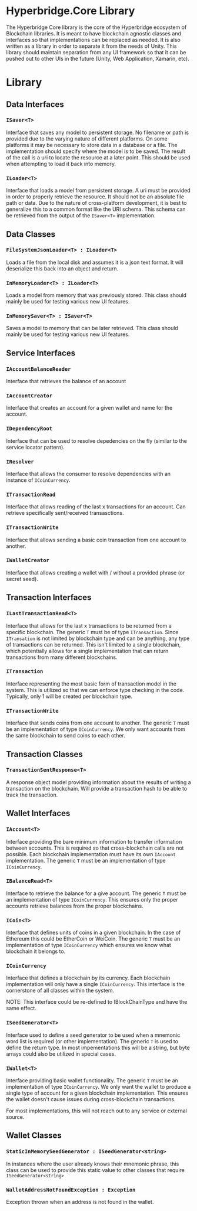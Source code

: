 ﻿# Hyperbridge.Core Library
The Hyperbridge Core library is the core of the Hyperbridge
ecosystem of Blockchain libraries. It is meant to have blockchain
agnostic classes and interfaces so that implementations can be
replaced as needed. It is also written as a library in order
to separate it from the needs of Unity. This library should maintain
separation from any UI framework so that it can be pushed out to
other UIs in the future (Unity, Web Application, Xamarin, etc).

# Library

## Data Interfaces

### `ISaver<T>`
Interface that saves any model to persistent storage. No filename or path is provided
due to the varying nature of different platforms. On some platforms it may be necessary
to store data in a database or a file. The implementation should specify where the model
is to be saved. The result of the call is a uri to locate the resource at a later point.
This should be used when attempting to load it back into memory.

### `ILoader<T>`
Interface that loads a model from persistent storage. A uri must be provided in order
to properly retrieve the resource. It should not be an absolute file path or data. Due
to the nature of cross-platform development, it is best to generalize this to a common
format like the URI schema. This schema can be retrieved from the output of the 
`ISaver<T>` implementation.

## Data Classes

### `FileSystemJsonLoader<T> : ILoader<T>` 
Loads a file from the local disk and assumes it is a json text format. It will
deserialize this back into an object and return.

### `InMemoryLoader<T> : ILoader<T>`
Loads a model from memory that was previously stored. This class should mainly
be used for testing various new UI features.

### `InMemorySaver<T> : ISaver<T>`
Saves a model to memory that can be later retrieved. This class should mainly
be used for testing various new UI features.

## Service Interfaces

### `IAccountBalanceReader`
Interface that retrieves the balance of an account

### `IAccountCreator`
Interface that creates an account for a given wallet and name for the account.

### `IDependencyRoot`
Interface that can be used to resolve depedencies on the fly
(similar to the service locator pattern).

### `IResolver`
Interface that allows the consumer to resolve dependencies with an instance of `ICoinCurrency`.

### `ITransactionRead`
Interface that allows reading of the last x transactions for an account. Can retrieve specifically
sent/received transasctions.

### `ITransactionWrite`
Interface that allows sending a basic coin transaction from one account to another.

### `IWalletCreator`
Interface that allows creating a wallet with / without a provided phrase (or secret seed).

## Transaction Interfaces

### `ILastTransactionRead<T>`
Interface that allows for the last x transactions to be returned from a specific
blockchain. The generic `T` must be of type `ITransaction`. Since `ITransation` is 
not limited by blockchain type and can be anything, any type of transactions
can be returned. This isn't limited to a single blockchain, which potentially allows
for a single implementation that can return transactions from many different blockchains.

### `ITransaction`
Interface representing the most basic form of transaction model in the system. This
is utilized so that we can enforce type checking in the code. Typically, only 1 will
be created per blockchain type.

### `ITransactionWrite`
Interface that sends coins from one account to another. The generic `T` must be
an implementation of type `ICoinCurrency`. We only want accounts from the same
blockchain to send coins to each other.

## Transaction Classes

### `TransactionSentResponse<T>`
A response object model providing information about the results of writing a transaction
on the blockchain. Will provide a transaction hash to be able to track the transaction.

## Wallet Interfaces

### `IAccount<T>`
Interface providing the bare minimum information to transfer
information between accounts. This is required so that
cross-blockchain calls are not possible. Each blockchain
implementation must have its own `IAccount` implementation.
The generic `T` must be an implementation of type `ICoinCurrency`.

### `IBalanceRead<T>`
Interface to retrieve the balance for a give account. The generic `T`
must be an implementation of type `ICoinCurrency`. This ensures only
the proper accounts retrieve balances from the proper blockchains.

### `ICoin<T>`
Interface that defines units of coins in a given blockchain. In the
case of Ethereum this could be EtherCoin or WeiCoin. The generic `T`
must be an implementation of type `ICoinCurrency` which ensures
we know what blockchain it belongs to.

### `ICoinCurrency`
Interface that defines a blockchain by its currency. Each blockchain
implementation will only have a single `ICoinCurrency`. This interface
is the cornerstone of all classes within the system.

NOTE: This interface could be re-defined to IBlockChainType and have
the same effect.

### `ISeedGenerator<T>`
Interface used to define a seed generator to be used when a mnemonic
word list is required (or other implementation). The generic `T` is 
used to define the return type. In most impementations this will be a 
string, but byte arrays could also be utilized in special cases.

### `IWallet<T>`
Interface providing basic wallet functionality. The generic `T`
must be an implementation of type `ICoinCurrency`. We only want
the wallet to produce a single type of account for a given
blockchain implementation. This ensures the wallet doesn't cause
issues during cross-blockchain transactions.

For most implementations, this will not reach out to any service
or external source.

## Wallet Classes

### `StaticInMemorySeedGenerator : ISeedGenerator<string>`
In instances where the user already knows their mnemonic phrase, this
class can be used to provide this static value to other classes that require
`ISeedGenerator<string>`

### `WalletAddressNotFoundException : Exception`
Exception thrown when an address is not found in the wallet.


